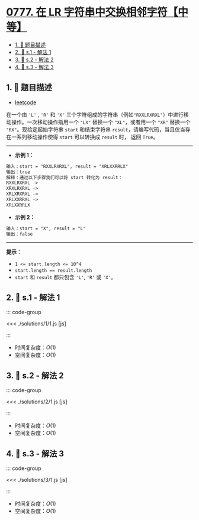 # [0777. 在 LR 字符串中交换相邻字符【中等】](https://github.com/tnotesjs/TNotes.leetcode/tree/main/notes/0777.%20%E5%9C%A8%20LR%20%E5%AD%97%E7%AC%A6%E4%B8%B2%E4%B8%AD%E4%BA%A4%E6%8D%A2%E7%9B%B8%E9%82%BB%E5%AD%97%E7%AC%A6%E3%80%90%E4%B8%AD%E7%AD%89%E3%80%91)

<!-- region:toc -->

- [1. 📝 题目描述](#1--题目描述)
- [2. 🎯 s.1 - 解法 1](#2--s1---解法-1)
- [3. 🎯 s.2 - 解法 2](#3--s2---解法-2)
- [4. 🎯 s.3 - 解法 3](#4--s3---解法-3)

<!-- endregion:toc -->

## 1. 📝 题目描述

- [leetcode](https://leetcode.cn/problems/swap-adjacent-in-lr-string/)

在一个由 `'L'` , `'R'` 和 `'X'` 三个字符组成的字符串（例如`"RXXLRXRXL"`）中进行移动操作。一次移动操作指用一个 `"LX"` 替换一个 `"XL"`，或者用一个 `"XR"` 替换一个 `"RX"`。现给定起始字符串 `start` 和结束字符串 `result`，请编写代码，当且仅当存在一系列移动操作使得 `start` 可以转换成 `result` 时， 返回 `True`。

---

- **示例 1：**

```txt
输入：start = "RXXLRXRXL", result = "XRLXXRRLX"
输出：true
解释：通过以下步骤我们可以将 start 转化为 result：
RXXLRXRXL ->
XRXLRXRXL ->
XRLXRXRXL ->
XRLXXRRXL ->
XRLXXRRLX
```

- **示例 2：**

```txt
输入：start = "X", result = "L"
输出：false
```

---

**提示：**

- `1 <= start.length <= 10^4`
- `start.length == result.length`
- `start` 和 `result` 都只包含 `'L'`, `'R'` 或 `'X'`。

## 2. 🎯 s.1 - 解法 1

::: code-group

<<< ./solutions/1/1.js [js]

:::

- 时间复杂度：$O(1)$
- 空间复杂度：$O(1)$

## 3. 🎯 s.2 - 解法 2

::: code-group

<<< ./solutions/2/1.js [js]

:::

- 时间复杂度：$O(1)$
- 空间复杂度：$O(1)$

## 4. 🎯 s.3 - 解法 3

::: code-group

<<< ./solutions/3/1.js [js]

:::

- 时间复杂度：$O(1)$
- 空间复杂度：$O(1)$
